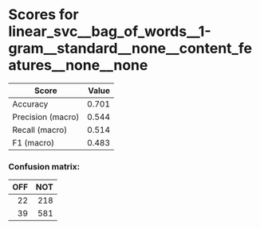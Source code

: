 # Scores for linear_svc__bag_of_words__1-gram__standard__none__content_features__none__none
|      Score      |Value|
|-----------------|----:|
|Accuracy         |0.701|
|Precision (macro)|0.544|
|Recall (macro)   |0.514|
|F1 (macro)       |0.483|

### Confusion matrix:
|OFF|NOT|
|--:|--:|
| 22|218|
| 39|581|
